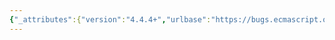 ```yaml
---
{"_attributes":{"version":"4.4.4+","urlbase":"https://bugs.ecmascript.org/","maintainer":"dherman@mozilla.com"},"bug":{"bug_id":4046,"creation_ts":"2015-02-21 08:32:00 -0800","short_desc":"8.1.1.4.7 DeleteBinding: HasOwnProperty instead of [[GetOwnProperty]]","delta_ts":"2015-03-04 18:58:19 -0800","product":"Draft for 6th Edition","component":"technical issue","version":"Rev 34: February 20, 2015 Release Candidate 1","rep_platform":"All","op_sys":"All","bug_status":"RESOLVED","resolution":"FIXED","priority":"Normal","bug_severity":"normal","everconfirmed":true,"reporter":{"uid":"andrebargull","name":"André Bargull"},"assigned_to":{"uid":"allen","name":"Allen Wirfs-Brock"},"long_desc":[{"commentid":13220,"comment_count":0,"who":{"uid":"andrebargull","name":"André Bargull"},"bug_when":"2015-02-21 08:32:41 -0800","thetext":"8.1.1.4.7 DeleteBinding (N)\n\nSteps 6-8\n> Let hasProperty be HasOwnProperty(globalObject, N).\n> ReturnIfAbrupt(hasProperty).\n> If hasProperty is true, then"},{"commentid":13332,"comment_count":1,"who":{"uid":"allen","name":"Allen Wirfs-Brock"},"bug_when":"2015-02-24 16:19:33 -0800","thetext":"fixed in rev35 editor's draft"},{"commentid":13525,"comment_count":2,"who":{"uid":"allen","name":"Allen Wirfs-Brock"},"bug_when":"2015-03-04 18:58:19 -0800","thetext":"fixed in rev35"}]}}
---
```

